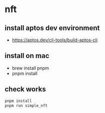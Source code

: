 
# nft
 
## install aptos dev environment

* https://aptos.dev/cli-tools/build-aptos-cli

## install on mac

* brew install pnpm
* pnpm install
    
## check works

```bash
pnpm install
pnpm run simple_nft
```

